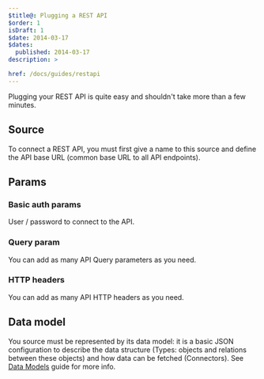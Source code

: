 ```yaml
---
$title@: Plugging a REST API
$order: 1
isDraft: 1
$date: 2014-03-17
$dates:
  published: 2014-03-17
description: >

href: /docs/guides/restapi
---
```

<p>Plugging your REST API is quite easy and shouldn't take more than a few minutes.</p>
<h2 class="mt4 mb4">Source</h2>
<p>To connect a REST API, you must first give a name to this source and define the API base URL (common base URL to all API endpoints).</p>
<h2 class="mt4 mb4">Params</h2>
<h3 class="mb3 mt3">Basic auth params</h3>
<p>User / password to connect to the API.</p>
<h3 class="mb3 mt3">Query param</h3>
<p>You can add as many API Query parameters as you need.</p>
<h3 class="mb3 mt3">HTTP headers</h3>
<p>You can add as many API HTTP headers as you need.</p>
<h2 class="mt4 mb4">Data model</h2>
<p>You source must be represented by its data model: it is a basic JSON configuration to describe the data structure (Types: objects and relations between these objects) and how data can be fetched (Connectors). See <a href="docs/guides/datamodels">Data Models<a> guide for more info.</p>
